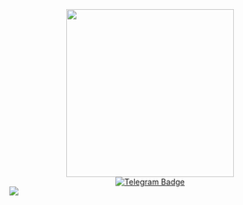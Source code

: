 <div id="header" align="center">
  <img src="https://blog.imarticus.org/wp-content/uploads/2019/05/careerp1.gif" width="300"/>
</div>

<div id="badges" align="center">
  <a href="https://t.me/infosecoff">
    <img src="https://img.shields.io/badge/Telegram-blue?logo=Telegram&logoColor=white&style=for-the-badge" alt="Telegram Badge"/>
  </a>
</div>
<img src="https://komarev.com/ghpvc/?username=nverenchik&style=flat-square&color=blue" align="center"/>


